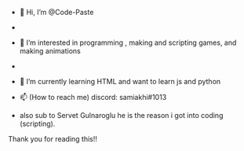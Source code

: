 - 👋 Hi, I’m @Code-Paste
- 
- 👀 I’m interested in programming , making and scripting games, and making animations
- 
- 🌱 I’m currently learning HTML and want to learn js and python
  
- 📫 (How to reach me) discord: samiakhi#1013

- also sub to 
Servet Gulnaroglu
he is the reason i got into coding (scripting).

Thank you for reading this!! 









